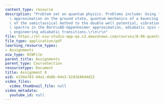 ```yaml
---
content_type: resource
description: "Problem set on quantum physics. Problems include: Using the semiclassical\
  \ approximation on the ground state, quantum mechanics of a bouncing ball, application\
  \ of the semiclassical method to the double well potential, vibrational and rotational\
  \ spectra in the Born\xAD-Oppenheimer approximation, adiabatic spin rotation, and\
  \ engineering adiabatic transitions.\r\n\r\n"
file: https://ol-ocw-studio-app-qa.s3.amazonaws.com/courses/8-06-quantum-physics-iii-spring-2005/e234a78344a1de8b64e352d1646d4d22_ps8.pdf
file_type: application/pdf
learning_resource_types:
- Assignments
ocw_type: OCWFile
parent_title: Assignments
parent_type: CourseSection
resourcetype: Document
title: Assignment 8
uid: e234a783-44a1-de8b-64e3-52d1646d4d22
video_files:
  video_thumbnail_file: null
video_metadata:
  youtube_id: null
---
```

